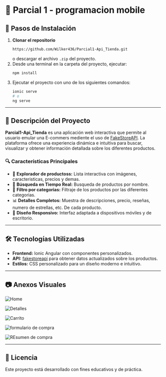 # 📌 Parcial 1 - programacion mobile

## 🚀 Pasos de Instalación

1. **Clonar el repositorio**
   ```bash
   https://github.com/Wilker436/Parcial1-Api_Tienda.git
   ```
   o descargar el archivo `.zip` del proyecto.  
3. Desde una terminal en la carpeta del proyecto, ejecutar:  
   ```bash
   npm install
   ```
4. Ejecutar el proyecto con uno de los siguientes comandos:  
   ```bash
   ionic serve
   # o
   ng serve
   ```

---

## 🎯 Descripción del Proyecto

**Parcial1-Api_Tienda** es una aplicación web interactiva que permite al usuario emular una E-commers mediente el uso de [FakeStoreAPI](fakestoreapi.com). La plataforma ofrece una experiencia dinámica e intuitiva para buscar, visualizar y obtener información detallada sobre los diferentes productos.

### 🔍 Características Principales

- 🔢 **Explorador de productoss:** Lista interactiva con imágenes, caracteristicas, precios y demas.  
- 🔎 **Búsqueda en Tiempo Real:** Busqueda de productos por nombre.
- 🔎 **Filtro por categorias:** Filtraje de los productos por las diferentes categorias.  
- 📊 **Detalles Completos:** Muestra de descripciones, precio, reseñas, numero de estrellas, etc. De cada producto.  
- 📱 **Diseño Responsivo:** Interfaz adaptada a dispositivos móviles y de escritorio.  

---

## 🛠️ Tecnologías Utilizadas

- **Frontend:** Ionic Angular con componentes personalizados.  
- **API:** [fakestoreapi](fakestoreapi.com) para obtener datos actualizados sobre los productos.  
- **Estilos:** CSS personalizado para un diseño moderno e intuitivo.  

---

## 📷 Anexos Visuales


![Home](https://i.imgur.com/lAL3ZdS.png)


![Detalles](https://i.imgur.com/8lnNRVQ.png)


![Carrito](https://i.imgur.com/lfcZPGT.png)


![formulario de compra](https://i.imgur.com/1xK0AXe.png)


![REsumen de compra](https://i.imgur.com/vutAyeJ.png)

---

## 📄 Licencia

Este proyecto está desarrollado con fines educativos y de práctica.
